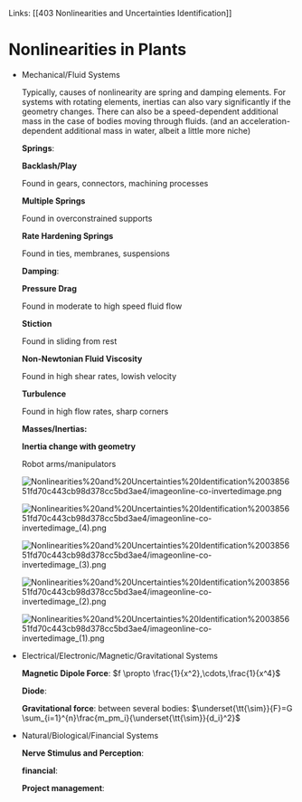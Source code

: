 Links: [[403 Nonlinearities and Uncertainties Identification]]
# Nonlinearities in Plants

- Mechanical/Fluid Systems

    Typically, causes of nonlinearity are spring and damping elements. For systems with rotating elements, inertias can also vary significantly if the geometry changes. There can also be a speed-dependent additional mass in the case of bodies moving through fluids. (and an acceleration-dependent additional mass in water, albeit a little more niche)

    **Springs**:

    **Backlash/Play** 

    Found in gears, connectors, machining processes

    **Multiple Springs** 

    Found in overconstrained supports

    **Rate Hardening Springs** 

    Found in ties, membranes, suspensions

    **Damping**:

    **Pressure Drag** 

    Found in moderate to high speed fluid flow

    **Stiction** 

    Found in sliding from rest

    **Non-Newtonian Fluid Viscosity**

    Found in high shear rates, lowish velocity

    **Turbulence**

    Found in high flow rates, sharp corners

    **Masses/Inertias:**

    **Inertia change with geometry**

    Robot arms/manipulators 

    ![Nonlinearities%20and%20Uncertainties%20Identification%200385651fd70c443cb98d378cc5bd3ae4/imageonline-co-invertedimage.png](Nonlinearities%20and%20Uncertainties%20Identification%200385651fd70c443cb98d378cc5bd3ae4/imageonline-co-invertedimage.png)

    ![Nonlinearities%20and%20Uncertainties%20Identification%200385651fd70c443cb98d378cc5bd3ae4/imageonline-co-invertedimage_(4).png](Nonlinearities%20and%20Uncertainties%20Identification%200385651fd70c443cb98d378cc5bd3ae4/imageonline-co-invertedimage_(4).png)

    ![Nonlinearities%20and%20Uncertainties%20Identification%200385651fd70c443cb98d378cc5bd3ae4/imageonline-co-invertedimage_(3).png](Nonlinearities%20and%20Uncertainties%20Identification%200385651fd70c443cb98d378cc5bd3ae4/imageonline-co-invertedimage_(3).png)

    ![Nonlinearities%20and%20Uncertainties%20Identification%200385651fd70c443cb98d378cc5bd3ae4/imageonline-co-invertedimage_(2).png](Nonlinearities%20and%20Uncertainties%20Identification%200385651fd70c443cb98d378cc5bd3ae4/imageonline-co-invertedimage_(2).png)

    ![Nonlinearities%20and%20Uncertainties%20Identification%200385651fd70c443cb98d378cc5bd3ae4/imageonline-co-invertedimage_(1).png](Nonlinearities%20and%20Uncertainties%20Identification%200385651fd70c443cb98d378cc5bd3ae4/imageonline-co-invertedimage_(1).png)

- Electrical/Electronic/Magnetic/Gravitational Systems

    **Magnetic Dipole Force**: $f \propto \frac{1}{x^2},\cdots,\frac{1}{x^4}$

    **Diode**: 

    **Gravitational force**: between several bodies: $\underset{\tt{\sim}}{F}=G \sum_{i=1}^{n}\frac{m_pm_i}{\underset{\tt{\sim}}{d_i}^2}$

- Natural/Biological/Financial Systems

    **Nerve Stimulus and Perception**:

    **financial**:

    **Project management**: